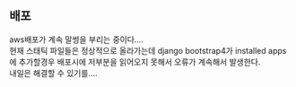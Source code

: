 ## 배포
aws배포가 계속 말썽을 부리는 중이다.... <br>
현재 스태틱 파일들은 정상적으로 올라가는데 django bootstrap4가 installed apps에 추가할경우 배포시에 저부분을 읽어오지 못해서 오류가 계속해서 발생한다. 
<br>
내일은 해결할 수 있기를....

